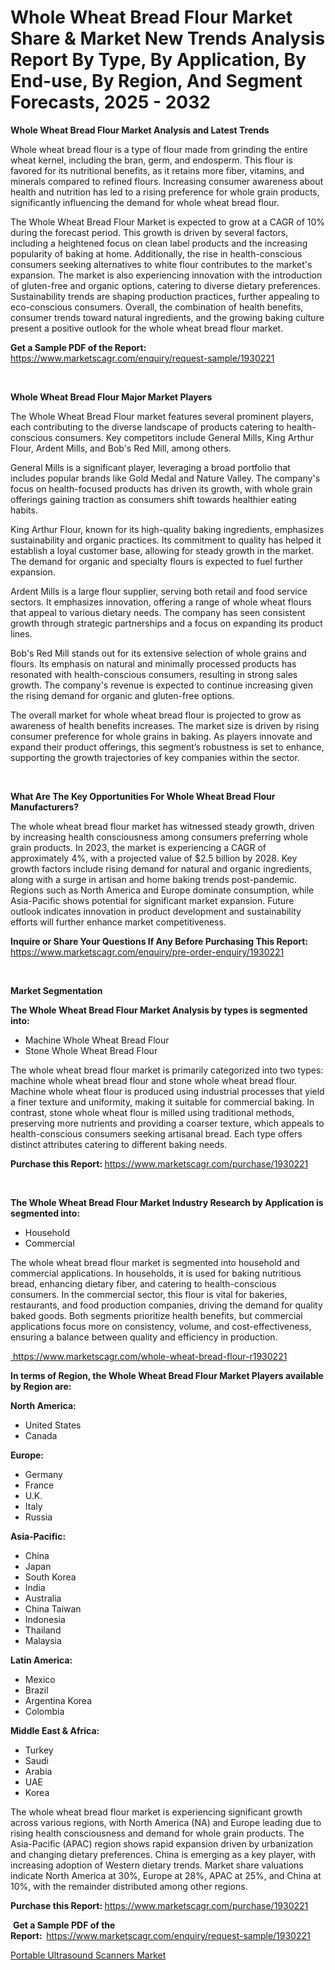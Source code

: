 <p><h1>Whole Wheat Bread Flour Market Share & Market New Trends Analysis Report By Type, By Application, By End-use, By Region, And Segment Forecasts, 2025 - 2032</h1></p><p><strong>Whole Wheat Bread Flour Market Analysis and Latest Trends</strong></p>
<p><p>Whole wheat bread flour is a type of flour made from grinding the entire wheat kernel, including the bran, germ, and endosperm. This flour is favored for its nutritional benefits, as it retains more fiber, vitamins, and minerals compared to refined flours. Increasing consumer awareness about health and nutrition has led to a rising preference for whole grain products, significantly influencing the demand for whole wheat bread flour.</p><p>The Whole Wheat Bread Flour Market is expected to grow at a CAGR of 10% during the forecast period. This growth is driven by several factors, including a heightened focus on clean label products and the increasing popularity of baking at home. Additionally, the rise in health-conscious consumers seeking alternatives to white flour contributes to the market's expansion. The market is also experiencing innovation with the introduction of gluten-free and organic options, catering to diverse dietary preferences. Sustainability trends are shaping production practices, further appealing to eco-conscious consumers. Overall, the combination of health benefits, consumer trends toward natural ingredients, and the growing baking culture present a positive outlook for the whole wheat bread flour market.</p></p>
<p><strong>Get a Sample PDF of the Report:&nbsp;</strong> <a href="https://www.marketscagr.com/enquiry/request-sample/1930221?utm_campaign=3016&utm_medium=2&utm_source=Github&utm_content=ia&utm_term=29032025&utm_id=whole-wheat-bread-flour">https://www.marketscagr.com/enquiry/request-sample/1930221</a></p>
<p>&nbsp;</p>
<p><strong>Whole Wheat Bread Flour Major Market Players</strong></p>
<p><p>The Whole Wheat Bread Flour market features several prominent players, each contributing to the diverse landscape of products catering to health-conscious consumers. Key competitors include General Mills, King Arthur Flour, Ardent Mills, and Bob's Red Mill, among others. </p><p>General Mills is a significant player, leveraging a broad portfolio that includes popular brands like Gold Medal and Nature Valley. The company's focus on health-focused products has driven its growth, with whole grain offerings gaining traction as consumers shift towards healthier eating habits.</p><p>King Arthur Flour, known for its high-quality baking ingredients, emphasizes sustainability and organic practices. Its commitment to quality has helped it establish a loyal customer base, allowing for steady growth in the market. The demand for organic and specialty flours is expected to fuel further expansion.</p><p>Ardent Mills is a large flour supplier, serving both retail and food service sectors. It emphasizes innovation, offering a range of whole wheat flours that appeal to various dietary needs. The company has seen consistent growth through strategic partnerships and a focus on expanding its product lines.</p><p>Bob's Red Mill stands out for its extensive selection of whole grains and flours. Its emphasis on natural and minimally processed products has resonated with health-conscious consumers, resulting in strong sales growth. The company's revenue is expected to continue increasing given the rising demand for organic and gluten-free options.</p><p>The overall market for whole wheat bread flour is projected to grow as awareness of health benefits increases. The market size is driven by rising consumer preference for whole grains in baking. As players innovate and expand their product offerings, this segment’s robustness is set to enhance, supporting the growth trajectories of key companies within the sector.</p></p>
<p>&nbsp;</p>
<p><strong>What Are The Key Opportunities For Whole Wheat Bread Flour Manufacturers?</strong></p>
<p><p>The whole wheat bread flour market has witnessed steady growth, driven by increasing health consciousness among consumers preferring whole grain products. In 2023, the market is experiencing a CAGR of approximately 4%, with a projected value of $2.5 billion by 2028. Key growth factors include rising demand for natural and organic ingredients, along with a surge in artisan and home baking trends post-pandemic. Regions such as North America and Europe dominate consumption, while Asia-Pacific shows potential for significant market expansion. Future outlook indicates innovation in product development and sustainability efforts will further enhance market competitiveness.</p></p>
<p><strong>Inquire or Share Your Questions If Any Before Purchasing This Report:</strong> <a href="https://www.marketscagr.com/enquiry/pre-order-enquiry/1930221?utm_campaign=3016&utm_medium=2&utm_source=Github&utm_content=ia&utm_term=29032025&utm_id=whole-wheat-bread-flour">https://www.marketscagr.com/enquiry/pre-order-enquiry/1930221</a></p>
<p>&nbsp;</p>
<p><strong>Market Segmentation</strong></p>
<p><strong>The Whole Wheat Bread Flour Market Analysis by types is segmented into:</strong></p>
<p><ul><li>Machine Whole Wheat Bread Flour</li><li>Stone Whole Wheat Bread Flour</li></ul></p>
<p><p>The whole wheat bread flour market is primarily categorized into two types: machine whole wheat bread flour and stone whole wheat bread flour. Machine whole wheat flour is produced using industrial processes that yield a finer texture and uniformity, making it suitable for commercial baking. In contrast, stone whole wheat flour is milled using traditional methods, preserving more nutrients and providing a coarser texture, which appeals to health-conscious consumers seeking artisanal bread. Each type offers distinct attributes catering to different baking needs.</p></p>
<p><strong>Purchase this Report:&nbsp;</strong><a href="https://www.marketscagr.com/purchase/1930221?utm_campaign=3016&utm_medium=2&utm_source=Github&utm_content=ia&utm_term=29032025&utm_id=whole-wheat-bread-flour">https://www.marketscagr.com/purchase/1930221</a></p>
<p>&nbsp;</p>
<p><strong>The Whole Wheat Bread Flour Market Industry Research by Application is segmented into:</strong></p>
<p><ul><li>Household</li><li>Commercial</li></ul></p>
<p><p>The whole wheat bread flour market is segmented into household and commercial applications. In households, it is used for baking nutritious bread, enhancing dietary fiber, and catering to health-conscious consumers. In the commercial sector, this flour is vital for bakeries, restaurants, and food production companies, driving the demand for quality baked goods. Both segments prioritize health benefits, but commercial applications focus more on consistency, volume, and cost-effectiveness, ensuring a balance between quality and efficiency in production.</p></p>
<p><a href="https://www.marketscagr.com/whole-wheat-bread-flour-r1930221?utm_campaign=3016&utm_medium=2&utm_source=Github&utm_content=ia&utm_term=29032025&utm_id=whole-wheat-bread-flour">&nbsp;https://www.marketscagr.com/whole-wheat-bread-flour-r1930221</a></p>
<p><strong>In terms of Region, the Whole Wheat Bread Flour Market Players available by Region are:</strong></p>
<p>
    <p> <strong> North America: </strong>
        <ul>
            <li>United States</li>
            <li>Canada</li>
        </ul>
        </p> 
    <p> <strong> Europe: </strong>
        <ul>
            <li>Germany</li>
            <li>France</li>
            <li>U.K.</li>
            <li>Italy</li>
            <li>Russia</li>
        </ul>
        </p> 
    <p> <strong> Asia-Pacific: </strong>
        <ul>
            <li>China</li>
            <li>Japan</li>
            <li>South Korea</li>
            <li>India</li>
            <li>Australia</li>
            <li>China Taiwan</li>
            <li>Indonesia</li>
            <li>Thailand</li>
            <li>Malaysia</li>
        </ul>
        </p> 
    <p> <strong> Latin America: </strong>
        <ul>
            <li>Mexico</li>
            <li>Brazil</li>
            <li>Argentina Korea</li>
            <li>Colombia</li>
        </ul>
        </p> 
    <p> <strong> Middle East & Africa: </strong>
        <ul>
            <li>Turkey</li>
            <li>Saudi</li>
            <li>Arabia</li>
            <li>UAE</li>
            <li>Korea</li>
        </ul>
    </p>
    </p>
<p><p>The whole wheat bread flour market is experiencing significant growth across various regions, with North America (NA) and Europe leading due to rising health consciousness and demand for whole grain products. The Asia-Pacific (APAC) region shows rapid expansion driven by urbanization and changing dietary preferences. China is emerging as a key player, with increasing adoption of Western dietary trends. Market share valuations indicate North America at 30%, Europe at 28%, APAC at 25%, and China at 10%, with the remainder distributed among other regions.</p></p>
<p><strong>Purchase this Report: </strong><a href="https://www.marketscagr.com/purchase/1930221?utm_campaign=3016&utm_medium=2&utm_source=Github&utm_content=ia&utm_term=29032025&utm_id=whole-wheat-bread-flour">https://www.marketscagr.com/purchase/1930221</a></p>
<p>&nbsp;<strong>Get a Sample PDF of the Report:&nbsp;&nbsp;</strong><a href="https://www.marketscagr.com/enquiry/request-sample/1930221?utm_campaign=3016&utm_medium=2&utm_source=Github&utm_content=ia&utm_term=29032025&utm_id=whole-wheat-bread-flour">https://www.marketscagr.com/enquiry/request-sample/1930221</a></p>
<p><strong></strong></p>
<p><p><a href="https://github.com/djembashote/Market-Research-Report-List-1/blob/main/portable-ultrasound-scanners-market.md?utm_campaign=3016&utm_medium=2&utm_source=Github&utm_content=ia&utm_term=29032025&utm_id=whole-wheat-bread-flour">Portable Ultrasound Scanners Market</a></p></p>